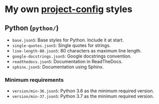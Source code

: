 # My own [project-config] styles

## Python (`python/`)

- `base.json5`: Base styles for Python. Include it at start.
- `single-quotes.json5`: Single quotes for strings.
- `line-length-80.json5`: 80 characters as maximum line length.
- `google-docstrings.json5`: Google docstrings convention.
- `readthedocs.json5`: Documentation in ReadTheDocs.
- `sphinx.json5`: Documentation using Sphinx.

### Minimum requirements

- `version/min-36.json5`: Python 3.6 as the minimum required version.
- `version/min-37.json5`: Python 3.7 as the minimum required version.

[project-config]: https://github.com/mondeja/project-config
